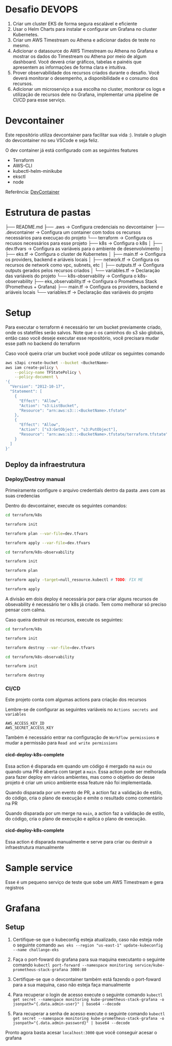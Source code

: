 # Desafio DEVOPS

1. Criar um cluster EKS de forma segura escalável e eficiente
2. Usar o Helm Charts para instalar e configurar um Grafana no cluster Kubernetes.
3. Criar um AWS Timestream ou Athena e adicionar dados de teste no mesmo.
4. Adicionar o datasource do AWS Timestream ou Athena no Grafana e mostrar os dados do Timestream ou Athena por meio de algum dashboard. Você deverá criar gráficos, tabelas e painéis que apresentem as informações de forma clara e intuitiva.
5. Prover observabilidade dos recursos criados durante o desafio. Você deverá monitorar o desempenho, a disponibilidade e o consumo dos recursos.
6. Adicionar um microserviço a sua escolha no cluster, monitorar os logs e utilização de recursos 
dele no Grafana, implementar uma pipeline de CI/CD para esse serviço.

# Devcontainer

Este repositório utiliza devcontainer para facilitar sua vida :). Instale o plugin do devcontainer no seu VSCode e seja feliz.

O dev container já está configurado com as seguintes features

- Terraform
- AWS-CLI
- kubectl-helm-minikube
- eksctl
- node

Referência: [DevContainer](https://containers.dev/)

# Estrutura de pastas

├── README.md
├── .aws -> Configura credenciais no devcontainer
├── .devcontainer -> Configura um container com todos os recursos necessários para execuçao do projeto
└── terraform -> Configura os recusos necessários para esse projeto
  ├── k8s -> Configura o k8s
  │ ├── dev.tfvars -> Configura as variáveis para o ambiente de desenvolvimento
  │ ├── eks.tf -> Configura o cluster de Kubernetes
  │ ├── main.tf -> Configura os providers, backend e ariáveis locais 
  │ ├── network.tf -> Configura os recursos de network como vpc, subnets, etc
  │ ├── outputs.tf -> Configura outputs gerados pelos recursos criados
  │ └── variables.tf -> Declaração das variáveis do projeto
  └── k8s-observability -> Configura o k8s-observability
    ├── eks_observability.tf -> Configura o Prometheus Stack (Prometheus + Grafana)
    ├── main.tf -> Configura os providers, backend e ariáveis locais 
    └── variables.tf -> Declaração das variáveis do projeto
    

# Setup

Para executar o terraform é necessário ter um bucket previamente criado, onde os statefiles serão salvos. Note que o os caminhos do s3 são globais, então caso você deseje executar esse repositório, você precisara mudar esse path no backend do terraform

Caso você queira criar um bucket você pode utilizar os seguintes comando 

```bash 
aws s3api create-bucket --bucket <BucketName>
aws iam create-policy \
    --policy-name TFStatePolicy \
    --policy-document \
'{
  "Version": "2012-10-17",
  "Statement": [
    {
      "Effect": "Allow",
      "Action": "s3:ListBucket",
      "Resource": "arn:aws:s3:::<BucketName>.tfstate"
    },
    {
      "Effect": "Allow",
      "Action": ["s3:GetObject", "s3:PutObject"],
      "Resource": "arn:aws:s3:::<BucketName>.tfstate/terraform.tfstate"
    }
  ]
}'
```

## Deploy da infraestrutura

### Deploy/Destroy manual
Primeiramente configure o arquivo credentials dentro da pasta .aws com as suas credencias

Dentro do devcontainer, execute os seguintes comandos:

```bash 
cd terraform/k8s

terraform init

terraform plan --var-file=dev.tfvars

terraform apply --var-file=dev.tfvars

cd terraform/k8s-observability

terraform init

terraform plan

terraform apply -target=null_resource.kubectl # TODO: FIX ME

terraform apply
```

A divisão em dois deploy é necessária por para criar alguns recursos de obsevability é necessário ter o k8s já criado. Tem como melhorar só preciso pensar com calma.

Caso queira destruir os recursos, execute os seguintes:
   
```bash 
cd terraform/k8s

terraform init

terraform destroy --var-file=dev.tfvars

cd terraform/k8s-observability

terraform init

terraform destroy
```

### CI/CD

Este projeto conta com algumas actions para criação dos recursos

Lembre-se de configurar as seguintes variáveis no `Actions secrets and variables`

```
AWS_ACCESS_KEY_ID
AWS_SECRET_ACCESS_KEY
```

Também é necessário entrar na configuração de `Workflow permissions` e mudar a permissão para `Read and write permissions`

#### cicd-deploy-k8s-complete
Essa action é disparada em quando um código é mergado na `main` ou quando uma PR é aberta com target a `main`. Essa action pode ser melhorada para fazer deploy em vários ambientes, mas como o objetivo do desse projeto é criar um unico ambiente essa feature não foi implementada.

Quando disparada por um evento de PR, a action faz a validação de estilo, do código, cria o plano de execução e emite o resultado como comentário na PR

Quando disparada por um merge na `main`, a action faz a validação de estilo, do código, cria o plano de execução e aplica o plano de execução.

#### cicd-deploy-k8s-complete
Essa action é disparada manualmente e serve para criar ou destruir a infraestrutura manualmente

# Sample service 

Esse é um pequeno serviço de teste que sobe um AWS Timestream e gera registros

# Grafana

## Setup

1. Certifique-se que o kubeconfig esteja atualizado, caso não esteja rode o seguinte comando `aws eks --region "us-east-1" update-kubeconfig --name challange-eks`

2. Faça o port-foward do grafana para sua maquina executanto o seguinte comando `kubectl port-forward --namespace monitoring service/kube-prometheus-stack-grafana 3000:80`

3. Certifique-se que o devcontainer também está fazendo o port-foward para a sua maquina, caso não esteja faça manualmente

4. Para recuperar o login de acesso execute o seguinte comando `kubectl get secret --namespace monitoring kube-prometheus-stack-grafana -o jsonpath="{.data.admin-user}" | base64 --decode`

5. Para recuperar a senha de acesso execute o seguinte comando `kubectl get secret --namespace monitoring kube-prometheus-stack-grafana -o jsonpath="{.data.admin-password}" | base64 --decode`

Pronto agora basta acesar `localhost:3000` que você conseguir acesar o grafana